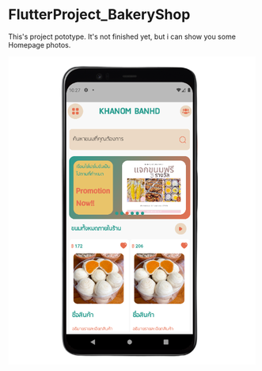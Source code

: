 # FlutterProject_BakeryShop

This's project pototype. It's not finished yet, but i can show you some Homepage photos.

<img src="HomePage.PNG" width="500"><br>

